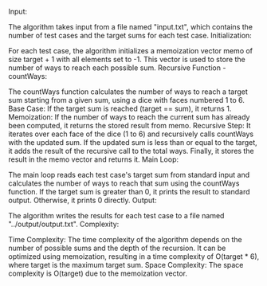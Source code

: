 Input:

The algorithm takes input from a file named "input.txt", which contains the number of test cases and the target sums for each test case.
Initialization:

For each test case, the algorithm initializes a memoization vector memo of size target + 1 with all elements set to -1. This vector is used to store the number of ways to reach each possible sum.
Recursive Function - countWays:

The countWays function calculates the number of ways to reach a target sum starting from a given sum, using a dice with faces numbered 1 to 6.
Base Case: If the target sum is reached (target == sum), it returns 1.
Memoization: If the number of ways to reach the current sum has already been computed, it returns the stored result from memo.
Recursive Step: It iterates over each face of the dice (1 to 6) and recursively calls countWays with the updated sum. If the updated sum is less than or equal to the target, it adds the result of the recursive call to the total ways.
Finally, it stores the result in the memo vector and returns it.
Main Loop:

The main loop reads each test case's target sum from standard input and calculates the number of ways to reach that sum using the countWays function.
If the target sum is greater than 0, it prints the result to standard output. Otherwise, it prints 0 directly.
Output:

The algorithm writes the results for each test case to a file named "../output/output.txt".
Complexity:

Time Complexity: The time complexity of the algorithm depends on the number of possible sums and the depth of the recursion. It can be optimized using memoization, resulting in a time complexity of O(target * 6), where target is the maximum target sum.
Space Complexity: The space complexity is O(target) due to the memoization vector.